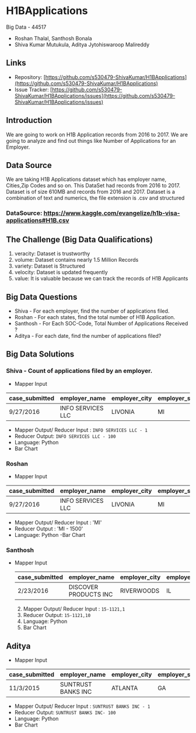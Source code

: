 # H1BApplications
Big Data - 44517
- Roshan Thalal, Santhosh Bonala
- Shiva Kumar Mutukula, Aditya Jytohiswaroop Malireddy

## Links
- Repository: [https://github.com/s530479-ShivaKumar/H1BApplications](https://github.com/s530479-ShivaKumar/H1BApplications)  
- Issue Tracker: [https://github.com/s530479-ShivaKumar/H1BApplications/issues](https://github.com/s530479-ShivaKumar/H1BApplications/issues)
## Introduction
We are going to work on H1B Application records from 2016 to 2017. We are going to analyze and find out things like Number of Applications for an Employer.   

## Data Source
We are taking H1B Applications dataset which has employer name, Cities,Zip Codes and so on. This DataSet had records from 2016 to 2017. Dataset is of size 610MB and records from 2016 and 2017. Dataset is a combination of text and numerics, the file extension is .csv and structured
### DataSource: https://www.kaggle.com/evangelize/h1b-visa-applications#H1B.csv
## The Challenge (Big Data Qualifications)
1. veracity:  Dataset is trustworthy
1. volume: Dataset contains nearly 1.5 Million Records
1. variety: Dataset is Structured
1. velocity: Dataset is updated frequently
1. value: It is valuable because we can track the records of H1B Applicants

## Big Data Questions
- Shiva - For each employer, find the number of applications filed.
- Roshan - For each states, find the total number of H1B Application.
- Santhosh - For Each SOC-Code, Total Number of Applications Received ?
- Aditya - For each date, find the number of applications filed?

## Big Data Solutions
### Shiva - Count of applications filed by an employer.
- Mapper Input

| case_submitted | employer_name     | employer_city | employer_state | employer_postal_code | total_workers | decision_date | soc_code | case_status | wage_rate_of_pay_from | full_time_position | wage_unit_of_pay | prevailing_wage | pw_unit_of_pay | year |
|----------------|-------------------|---------------|----------------|----------------------|---------------|---------------|----------|-------------|-----------------------|--------------------|------------------|-----------------|----------------|------|
| 9/27/2016      | INFO SERVICES LLC | LIVONIA       | MI             | 48152                | 1             | 9/30/2016     | 15-1199  | WITHDRAWN   | 102000                | Y                  | Year             | 90376           | Year           | 2017 |

- Mapper Output/ Reducer Input : `INFO SERVICES LLC - 1`
- Reducer Output: `INFO SERVICES LLC - 100`     
- Language: Python
- Bar Chart


### Roshan

- Mapper Input 


| case_submitted | employer_name     | employer_city | employer_state | employer_postal_code | total_workers | decision_date | soc_code | case_status | wage_rate_of_pay_from | full_time_position | wage_unit_of_pay | prevailing_wage | pw_unit_of_pay | year |
|----------------|-------------------|---------------|----------------|----------------------|---------------|---------------|----------|-------------|-----------------------|--------------------|------------------|-----------------|----------------|------|
| 9/27/2016      | INFO SERVICES LLC | LIVONIA       | MI             | 48152                | 1             | 9/30/2016     | 15-1199  | WITHDRAWN   | 102000                | Y                  | Year             | 90376           | Year           | 2017 |
- Mapper Output/ Reducer Input : 'MI'
- Reducer Output : 'MI - 1500'
- Language: Python
-Bar Chart


### Santhosh
- Mapper Input 

    | case_submitted | employer_name         | employer_city | employer_state | employer_postal_code | total_workers | decision_date | soc_code | case_status         | wage_rate_of_pay_from | full_time_position | wage_unit_of_pay | prevailing_wage | pw_unit_of_pay | year |
    |----------------|-----------------------|---------------|----------------|----------------------|---------------|---------------|----------|---------------------|-----------------------|--------------------|------------------|-----------------|----------------|------|
    | 2/23/2016      | DISCOVER PRODUCTS INC | RIVERWOODS    | IL             | 60015                | 1             | 9/30/2016     | 15-1121  | CERTIFIED-WITHDRAWN | 65811                 | Y                  | Year             | 59197           | Year           | 2017 |
    2. Mapper Output/ Reducer Input : `15-1121,1`
    3. Reducer Output: `15-1121,10`
    4. Language: Python
    5. Bar Chart
    
## Aditya

- Mapper Input 

| case_submitted | employer_name     | employer_city | employer_state | employer_postal_code | total_workers | decision_date | soc_code | case_status | wage_rate_of_pay_from | full_time_position | wage_unit_of_pay | prevailing_wage | pw_unit_of_pay | year |
|----------------|-------------------|---------------|----------------|----------------------|---------------|---------------|----------|-------------|-----------------------|--------------------|------------------|-----------------|----------------|------|
| 11/3/2015      | SUNTRUST BANKS INC | ATLANTA       | GA             | 30308                | 1             | 10/1/2016     | 13-2099  | 	CERTIFIED-WITHDRAWN   | 71750.0                | Y                  | Year             | 59405.0           | Year           | 2017 |

- Mapper Output/ Reducer Input : `SUNTRUST BANKS INC - 1`
- Reducer Output: `SUNTRUST BANKS INC- 100`     
- Language: Python
- Bar Chart
